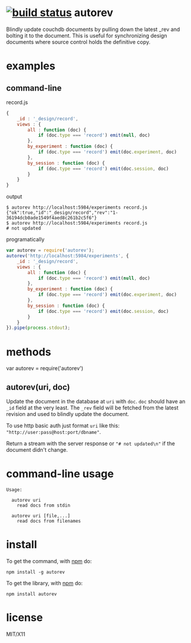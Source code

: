 [![build status](https://secure.travis-ci.org/substack/autorev.png)](http://travis-ci.org/substack/autorev)
autorev
=======

Blindly update couchdb documents by pulling down the latest _rev and bolting it
to the document. This is useful for synchronizing design documents where source
control holds the definitive copy.

examples
========

command-line
------------

record.js

``` js
{
    _id : '_design/record',
    views : {
        all : function (doc) {
            if (doc.type === 'record') emit(null, doc)
        },
        by_experiment : function (doc) {
            if (doc.type === 'record') emit(doc.experiment, doc)
        },
        by_session : function (doc) {
            if (doc.type === 'record') emit(doc.session, doc)
        }
    }
}
```

output

```
$ autorev http://localhost:5984/experiments record.js
{"ok":true,"id":"_design/record","rev":"1-36194dcb0ade1549f4aed8c261b2c5f6"}
$ autorev http://localhost:5984/experiments record.js 
# not updated
```

programatically

``` js
var autorev = require('autorev');
autorev('http://localhost:5984/experiments', {
    _id : '_design/record',
    views : {
        all : function (doc) {
            if (doc.type === 'record') emit(null, doc)
        },
        by_experiment : function (doc) {
            if (doc.type === 'record') emit(doc.experiment, doc)
        },
        by_session : function (doc) {
            if (doc.type === 'record') emit(doc.session, doc)
        }
    }
}).pipe(process.stdout);
```

methods
=======

var autorev = require('autorev')

autorev(uri, doc)
-----------------

Update the document in the database at `uri` with `doc`. `doc` should have an
`_id` field at the very least. The `_rev` field will be fetched from the latest
revision and used to blindly update the document.

To use http basic auth just format `uri` like this:
`"http://user:pass@host:port/dbname"`.

Return a stream with the server response or `"# not updated\n"` if the document
didn't change.

command-line usage
==================

```
Usage:

  autorev uri
    read docs from stdin

  autorev uri [file,...]
    read docs from filenames
```

install
=======

To get the command, with [npm](http://npmjs.org) do:

```
npm install -g autorev
```

To get the library, with [npm](http://npmjs.org) do:

```
npm install autorev
```

license
=======

MIT/X11
